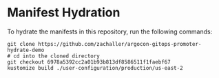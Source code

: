 # Manifest Hydration

To hydrate the manifests in this repository, run the following commands:

```shell
git clone https://github.com/zachaller/argocon-gitops-promoter-hydrate-demo
# cd into the cloned directory
git checkout 6978a5392cc2a01b93b813df8586511f1faebf67
kustomize build ./user-configuration/production/us-east-2
```
